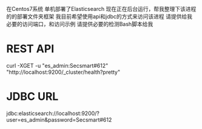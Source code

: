 在Centos7系统
单机部署了Elasticsearch
现在正在后台运行，帮我整理下该进程的的部署文件夹框架
我目前希望使用api和jdbc的方式来访问该进程
请提供给我必要的访问端口，和访问示例
请提供必要的检测Bash脚本给我

# REST API
curl -XGET -u "es_admin:Secsmart#612" "http://localhost:9200/_cluster/health?pretty"

# JDBC URL
jdbc:elasticsearch://localhost:9200/?user=es_admin&password=Secsmart#612